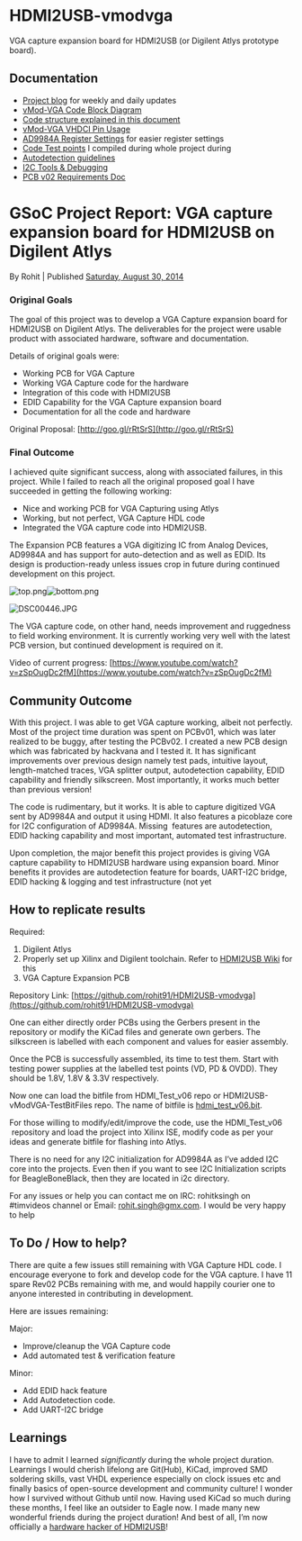 # HDMI2USB-vmodvga

VGA capture expansion board for HDMI2USB (or Digilent Atlys prototype board).


## Documentation

 * [Project blog](https://dreamsxtrinsic.blogspot.com/) for weekly and daily updates
 * [vMod-VGA Code Block Diagram](https://docs.google.com/drawings/d/1-_QcqhuEnqGTb0JCZim7DaP1v0BfKb7fcv-28n1iaC0/edit?usp=sharing)
 * [Code structure explained in this document](https://docs.google.com/document/d/11dfCeLtNUrjcst97REtgqLIln-_pKwHgGT3xKjOamxs/edit?usp=sharing)
 * [vMod-VGA VHDCI Pin Usage](https://docs.google.com/spreadsheets/d/1f-rBfR98f_ZZNIB7GFV79CGSHQNpj47uOU0JDwOJnV8/edit?usp=sharing)
 * [AD9984A Register Settings](https://docs.google.com/spreadsheets/d/1GH8NDtB8ceGhJEVZQujcXdxDPSw_wLqhg_3s436kkSs/edit?usp=sharing) for easier register settings
 * [Code Test points](https://docs.google.com/spreadsheets/d/12sMpliuKs6eSY12Fc8JHHKd0Y-Cz1OmEMRZJ5Vne3Vg/edit?usp=sharing) I compiled during whole project during
 * [Autodetection guidelines](https://docs.google.com/document/d/1ZhDz50rve5UmnmyKynxySLHqfFuOwBPM7pYFoHo9uvs/edit?usp=sharing)
 * [I2C Tools & Debugging](https://docs.google.com/document/d/1rNem5J1_V4QUOei_MHRzZVJfjsTon8fnE3eTlhzsrj8/edit?usp=sharing)
 * [PCB v02 Requirements Doc](https://docs.google.com/document/d/1EVi7m_RxV2RLTFDjguj92tawxPkJdG1kjHW0T4Z_cDw/edit?usp=sharing)


# GSoC Project Report: VGA capture expansion board for HDMI2USB on Digilent Atlys

By Rohit | Published [Saturday, August 30,
2014](http://dreamsxtrinsic.blogspot.de/2014/08/gsoc-project-report-vga-capture.html "2014-08-30T17:25:00+05:30")

### Original Goals

The goal of this project was to develop a VGA Capture expansion board
for HDMI2USB on Digilent Atlys. The deliverables for the project were
usable product with associated hardware, software and documentation.

Details of original goals were:

 * Working PCB for VGA Capture
 * Working VGA Capture code for the hardware
 * Integration of this code with HDMI2USB
 * EDID Capability for the VGA Capture expansion board
 * Documentation for all the code and hardware

Original Proposal: [http://goo.gl/rRtSrS](http://goo.gl/rRtSrS)

### Final Outcome

I achieved quite significant success, along with associated failures, in
this project. While I failed to reach all the original proposed goal I
have succeeded in getting the following working:

 * Nice and working PCB for VGA Capturing using Atlys
 * Working, but not perfect, VGA Capture HDL code
 * Integrated the VGA capture code into HDMI2USB.


The Expansion PCB features a VGA digitizing IC from Analog Devices,
AD9984A and has support for auto-detection and as well as EDID. Its
design is production-ready unless issues crop in future during continued
development on this project.

![top.png](https://lh3.googleusercontent.com/LNUcLJBlsjbtbOsicPc6ZIcJ-qRzUcAVwwIa8b49APpkA9gS3bzrZaIVeoypq8hRR2qowVpeI8bxQHMDPgtDTj_ZfmHJPqdSFigSl0NS6bKXtbakKraPVvZB_ilbH5f4sw)![bottom.png](https://lh3.googleusercontent.com/puaC4yHfU94Gl0gge0WK2PHvX1tgh9nUnwE8pWct023yc3g9syjJufuXGoaUjA0GXOLGbCUqbb8Ke4bALpM1pYt20ymBrBuSVQGoTLUYkXxSMAMTAVspZ8McKQzoIcsa8w)

![DSC00446.JPG](https://lh6.googleusercontent.com/rV1dzqT0o22iBvIsnD-6c5gc7FIIWrOQoJo5Fji2HG955M0Pipq2U461ZcXFxvExe4MW3mYEQ3PJkzV8cGb_N8aOEyj7zrOJj76ILB-Kleh52Fhd6S78VbPplX2lxeBu5g)

The VGA capture code, on other hand, needs improvement and ruggedness to
field working environment. It is currently working very well with the
latest PCB version, but continued development is required on it.

Video of current progress:
[https://www.youtube.com/watch?v=zSpOugDc2fM](https://www.youtube.com/watch?v=zSpOugDc2fM)

## Community Outcome

With this project. I was able to get VGA capture working, albeit not
perfectly. Most of the project time duration was spent on PCBv01, which
was later realized to be buggy, after testing the PCBv02. I created a
new PCB design which was fabricated by hackvana and I tested it. It has
significant improvements over previous design namely test pads,
intuitive layout, length-matched traces, VGA splitter output,
autodetection capability, EDID capability and friendly silkscreen. Most
importantly, it works much better than previous version!

The code is rudimentary, but it works. It is able to capture digitized
VGA sent by AD9984A and output it using HDMI. It also features a
picoblaze core for I2C configuration of AD9984A. Missing  features are
autodetection, EDID hacking capability and most important, automated
test infrastructure.

Upon completion, the major benefit this project provides is giving VGA
capture capability to HDMI2USB hardware using expansion board. Minor
benefits it provides are autodetection feature for boards, UART-I2C
bridge, EDID hacking & logging and test infrastructure (not yet

## How to replicate results

Required:

 1. Digilent Atlys
 2. Properly set up Xilinx and Digilent toolchain. Refer to [HDMI2USB Wiki](https://github.com/timvideos/HDMI2USB/wiki) for this
 3. VGA Capture Expansion PCB

Repository Link:
[https://github.com/rohit91/HDMI2USB-vmodvga](https://github.com/rohit91/HDMI2USB-vmodvga)

One can either directly order PCBs using the Gerbers present in the
repository or modify the KiCad files and generate own gerbers. The
silkscreen is labelled with each component and values for easier
assembly.

Once the PCB is successfully assembled, its time to test them. Start
with testing power supplies at the labelled test points (VD, PD & OVDD).
They should be 1.8V, 1.8V & 3.3V respectively.

Now one can load the bitfile from HDMI\_Test\_v06 repo or
HDMI2USB-vModVGA-TestBitFiles repo. The name of bitfile is
[hdmi\_test\_v06.bit](https://github.com/rohit91/HDMI_Test_v06/blob/master/ise/hdmi_test_v06.bit).

For those willing to modify/edit/improve the code, use the
HDMI\_Test\_v06  repository and load the project into Xilinx ISE, modify
code as per your ideas and generate bitfile for flashing into Atlys.

There is no need for any I2C initialization for AD9984A as I’ve added
I2C core into the projects. Even then if you want to see I2C
Initialization scripts for BeagleBoneBlack, then they are located in i2c
directory.

For any issues or help you can contact me on IRC: rohitksingh on
\#timvideos channel or Email:
[rohit.singh@gmx.com](mailto:rohit.singh@gmx.com). I would be very happy
to help

## To Do / How to help?

There are quite a few issues still remaining with VGA Capture HDL code.
I encourage everyone to fork and develop code for the VGA capture. I
have 11 spare Rev02 PCBs remaining with me, and would happily courier
one to anyone interested in contributing in development.

Here are issues remaining:

Major:

 * Improve/cleanup the VGA Capture code
 * Add automated test & verification feature

Minor:

 * Add EDID hack feature
 * Add Autodetection code.
 * Add UART-I2C bridge


## Learnings

I have to admit I learned *significantly* during the whole project duration.
Learnings I would cherish lifelong are Git(Hub), KiCad, improved SMD soldering
skills, vast VHDL experience especially on clock issues etc and finally basics
of open-source development and community culture! I wonder how I survived
without Github until now. Having used KiCad so much during these months, I feel
like an outsider to Eagle now.  I made many new wonderful friends during the
project duration! And best of all, I’m now officially a [hardware hacker of
HDMI2USB](https://github.com/orgs/timvideos/teams/hardware-hackers)!
